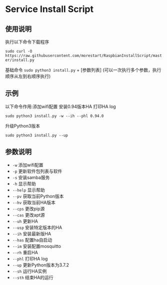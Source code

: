 # Service Install Script

## 使用说明

执行以下命令下载程序

`sudo curl -O https://raw.githubusercontent.com/morestart/RaspbianInstallScript/master/install.py`

基础命令 `sudo python3 install.py`  + [参数列表] (可以一次执行多个参数，执行顺序从左到右顺序执行)

## 示例
以下命令作用:添加wifi配置 安装0.94版本HA 打印HA log

`sudo python3 install.py -w --ih --phl 0.94.0`

升级Python3版本

`sudo python3 install.py --up`

## 参数说明
- `-w` 添加wifi配置
- `-p` 更新软件包列表与软件
- `-s` 安装samba服务
- `-h` 显示帮助
- `--help` 显示帮助
- `--pv` 获取当前Python版本
- `--hv` 获取当前HA版本
- `--cps` 更改pip源
- `--cas` 更改apt源
- `--uh` 更新HA
- `--usp` 安装特定版本的HA
- `--ih` 安装最新版HA
- `--has` 配置ha自启动
- `--im` 安装配置mosquitto
- `--rh` 重启HA
- `--phl` 打印HA log
- `--up` 更新Python版本为3.7.2
- `--sh` 运行HA实例
- `--sth` 结束HA的运行
